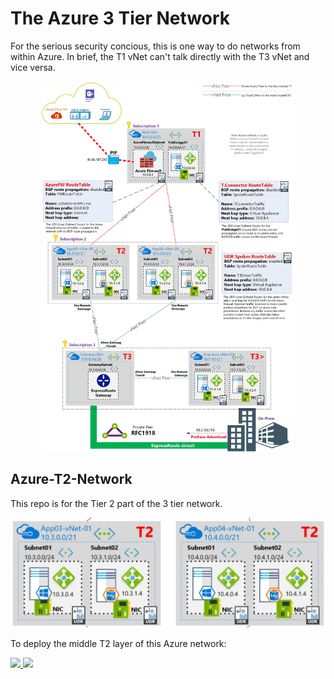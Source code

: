# The Azure 3 Tier Network
For the serious security concious, this is one way to do networks from within Azure. In brief, the T1 vNet can't talk directly with the T3 vNet and vice versa. 

<p align="center">
  <img src="AzureNetworkT1,T2,T3.jpg" width=80%>
</p>

## Azure-T2-Network
This repo is for the Tier 2 part of the 3 tier network.

![AzureNetworkT2.jpg](AzureNetworkT2.jpg)

To deploy the middle T2 layer of this Azure network:

<a href="https://portal.azure.com/#create/Microsoft.Template/uri/https%3A%2F%2Fraw.githubusercontent.com%2Fmarckean%2FvNetPeerings%2Fmaster%2Fazuredeploy.json" target="_blank">
    <img src="http://azuredeploy.net/deploybutton.png"/>
</a>
<a href="http://armviz.io/#/?load=https%3A%2F%2Fraw.githubusercontent.com%2Fmarckean%2FvNetPeerings%2Fmaster%2Fazuredeploy.json" target="_blank">
    <img src="http://armviz.io/visualizebutton.png"/>
</a>